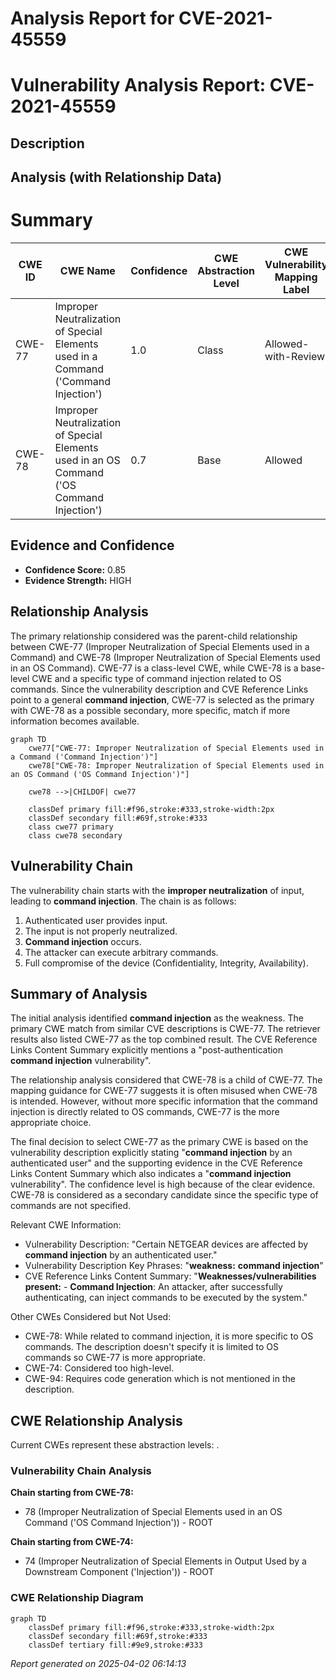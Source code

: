 # Analysis Report for CVE-2021-45559

# Vulnerability Analysis Report: CVE-2021-45559

## Description



## Analysis (with Relationship Data)

# Summary
| CWE ID | CWE Name | Confidence | CWE Abstraction Level | CWE Vulnerability Mapping Label | CWE-Vulnerability Mapping Notes |
|---|---|---|---|---|---|
| CWE-77 | Improper Neutralization of Special Elements used in a Command ('Command Injection') | 1.0 | Class | Allowed-with-Review | Primary CWE |
| CWE-78 | Improper Neutralization of Special Elements used in an OS Command ('OS Command Injection') | 0.7 | Base | Allowed | Secondary Candidate |

## Evidence and Confidence

*   **Confidence Score:** 0.85
*   **Evidence Strength:** HIGH

## Relationship Analysis
The primary relationship considered was the parent-child relationship between CWE-77 (Improper Neutralization of Special Elements used in a Command) and CWE-78 (Improper Neutralization of Special Elements used in an OS Command). CWE-77 is a class-level CWE, while CWE-78 is a base-level CWE and a specific type of command injection related to OS commands. Since the vulnerability description and CVE Reference Links point to a general **command injection**, CWE-77 is selected as the primary with CWE-78 as a possible secondary, more specific, match if more information becomes available.

```mermaid
graph TD
    cwe77["CWE-77: Improper Neutralization of Special Elements used in a Command ('Command Injection')"]
    cwe78["CWE-78: Improper Neutralization of Special Elements used in an OS Command ('OS Command Injection')"]

    cwe78 -->|CHILDOF| cwe77

    classDef primary fill:#f96,stroke:#333,stroke-width:2px
    classDef secondary fill:#69f,stroke:#333
    class cwe77 primary
    class cwe78 secondary
```

## Vulnerability Chain
The vulnerability chain starts with the **improper neutralization** of input, leading to **command injection**. The chain is as follows:
1.  Authenticated user provides input.
2.  The input is not properly neutralized.
3.  **Command injection** occurs.
4.  The attacker can execute arbitrary commands.
5.  Full compromise of the device (Confidentiality, Integrity, Availability).

## Summary of Analysis
The initial analysis identified **command injection** as the weakness. The primary CWE match from similar CVE descriptions is CWE-77. The retriever results also listed CWE-77 as the top combined result. The CVE Reference Links Content Summary explicitly mentions a "post-authentication **command injection** vulnerability".

The relationship analysis considered that CWE-78 is a child of CWE-77. The mapping guidance for CWE-77 suggests it is often misused when CWE-78 is intended. However, without more specific information that the command injection is directly related to OS commands, CWE-77 is the more appropriate choice.

The final decision to select CWE-77 as the primary CWE is based on the vulnerability description explicitly stating "**command injection** by an authenticated user" and the supporting evidence in the CVE Reference Links Content Summary which also indicates a "**command injection** vulnerability". The confidence level is high because of the clear evidence. CWE-78 is considered as a secondary candidate since the specific type of commands are not specified.

Relevant CWE Information:
- Vulnerability Description: "Certain NETGEAR devices are affected by **command injection** by an authenticated user."
- Vulnerability Description Key Phrases: "**weakness:** **command injection**"
- CVE Reference Links Content Summary: "**Weaknesses/vulnerabilities present:** - **Command Injection**: An attacker, after successfully authenticating, can inject commands to be executed by the system."

Other CWEs Considered but Not Used:
- CWE-78: While related to command injection, it is more specific to OS commands. The description doesn't specify it is limited to OS commands so CWE-77 is more appropriate.
- CWE-74: Considered too high-level.
- CWE-94: Requires code generation which is not mentioned in the description.


## CWE Relationship Analysis

Current CWEs represent these abstraction levels: .


### Vulnerability Chain Analysis

**Chain starting from CWE-78:**
- 78 (Improper Neutralization of Special Elements used in an OS Command ('OS Command Injection')) - ROOT


**Chain starting from CWE-74:**
- 74 (Improper Neutralization of Special Elements in Output Used by a Downstream Component ('Injection')) - ROOT



### CWE Relationship Diagram

```mermaid
graph TD
    classDef primary fill:#f96,stroke:#333,stroke-width:2px
    classDef secondary fill:#69f,stroke:#333
    classDef tertiary fill:#9e9,stroke:#333
```



*Report generated on 2025-04-02 06:14:13*
